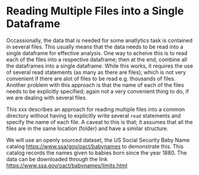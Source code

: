 # Reading Multiple Files into a Single Dataframe

Occassionally, the data that is needed for some anatlytics task is contained in several files. This usually means that the data needs to be read into a single dataframe for effective analysis. One way to acheive this is to read each of the files into a respective dataframe; then at the end, combine all the dataframes into a single dataframe. While this works, it requires the use of several read statements (as many as there are files); which is not very convenient if there are alot of files to be read e.g. thousands of files. Another problem with this approach is that the name of each of the files needs to be explicitly specified; again not a very convenient thing to do, if we are dealing with several files.

This xxx describes an approach for reading multiple files into a common directory without having to explicitly write several `read` statements and specify the name of each file. A caveat to this is that; it assumes that all the files are in the same location (folder) and have a similar structure.

We will use an openly sourced dataset, the US Social Security Baby Name catalog https://www.ssa/gov/oact/babynames to demonstrate this. This catalog records the names given to babies born since the year 1880. The data can be downloaded through the link https://www.ssa.gov/oact/babynames/limits.html
